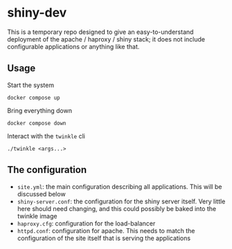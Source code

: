 # shiny-dev

This is a temporary repo designed to give an easy-to-understand deployment of the apache / haproxy / shiny stack; it does not include configurable applications or anything like that.

## Usage

Start the system

```
docker compose up
```

Bring everything down

```
docker compose down
```

Interact with the `twinkle` cli

```
./twinkle <args...>
```

## The configuration

* `site.yml`: the main configuration describing all applications. This will be discussed below
* `shiny-server.conf`: the configuration for the shiny server itself. Very little here should need changing, and this could possibly be baked into the twinkle image
* `haproxy.cfg`: configuration for the load-balancer
* `httpd.conf`: configuration for apache. This needs to match the configuration of the site itself that is serving the applications
